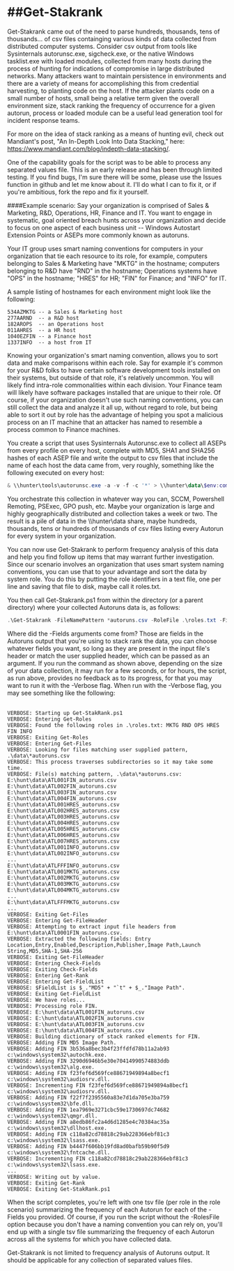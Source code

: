 ##Get-Stakrank
=============
Get-Stakrank came out of the need to parse hundreds, thousands, tens of thousands... of csv files containging various kinds of data collected from distributed computer systems. Consider csv output from tools like Sysinternals autorunsc.exe, sigcheck.exe, or the native Windows tasklist.exe with loaded modules, collected from many hosts during the process of hunting for indications of compromise in large distributed networks. Many attackers want to maintain persistence in environments and there are a variety of means for accomplishing this from credential harvesting, to planting code on the host. If the attacker plants code on a small number of hosts, small being a relative term given the overall environment size, stack ranking the frequency of occurrence for a given autorun, process or loaded module can be a useful lead generation tool for incident response teams.

For more on the idea of stack ranking as a means of hunting evil, check out Mandiant's post, "An In-Depth Look Into Data Stacking," here: https://www.mandiant.com/blog/indepth-data-stacking/.

One of the capability goals for the script was to be able to process any separated values file. This is an early release and has been through limited testing. If you find bugs, I'm sure there will be some, please use the Issues function in github and let me know about it. I'll do what I can to fix it, or if you're ambitious, fork the repo and fix it yourself.

####Example scenario:
Say your organization is comprised of Sales &amp; Marketing, R&amp;D, Operations, HR, Finance and IT. You want to engage in systematic, goal oriented breach hunts across your organization and decide to focus on one aspect of each business unit -- Windows Autostart Extension Points or ASEPs more commonly known as autoruns.

Your IT group uses smart naming conventions for computers in your organization that tie each resource to its role, for example, computers belonging to Sales &amp; Marketing have "MKTG" in the hostname; computers belonging to R&amp;D have "RND" in the hostname; Operations systems have "OPS" in the hostname; "HRES" for HR; "FIN" for Finance; and "INFO" for IT.

A sample listing of hostnames for each environment might look like the following:<br />
```
534AZMKTG -- a Sales & Marketing host
277AARND  -- a R&D host
182AROPS  -- an Operations host
011AHRES  -- a HR host
1040EZFIN -- a Finance host
1337INFO  -- a host from IT
```
Knowing your organization's smart naming convention, allows you to sort data and make comparisons within each role. Say for example it's common for your R&amp;D folks to have certain software development tools installed on their systems, but outside of that role, it's relatively uncommon. You will likely find intra-role commonalities within each division. Your Finance team will likely have software packages installed that are unique to their role. Of course, if your organization doesn't use such naming conventions, you can still collect the data and analyze it all up, without regard to role, but being able to sort it out by role has the advantage of helping you spot a malicious process on an IT machine that an attacker has named to resemble a process common to Finance machines.

You create a script that uses Sysinternals Autorunsc.exe to collect all ASEPs from every profile on every host, complete with MD5, SHA1 and SHA256 hashes of each ASEP file and write the output to csv files that include the name of each host the data came from, very roughly, something like the following executed on every host:<br />
```Powershell
& \\hunter\tools\autorunsc.exe -a -v -f -c '*' > \\hunter\data\$env:computername.autoruns.csv
```
You orchestrate this collection in whatever way you can, SCCM, Powershell Remoting, PSExec, GPO push, etc. Maybe your organization is large and highly geographically distributed and collection takes a week or two. The result is a pile of data in the \\\hunter\data share, maybe hundreds, thousands, tens or hundreds of thousands of csv files listing every Autorun for every system in your organization.

You can now use Get-Stakrank to perform frequency analysis of this data and help you find follow up items that may warrant further investigation. Since our scenario involves an organization that uses smart system naming conventions, you can use that to your advantage and sort the data by system role. You do this by putting the role identifiers in a text file, one per line and saving that file to disk, maybe call it roles.txt.

You then call Get-Stakrank.ps1 from within the directory (or a parent directory) where your collected Autoruns data is, as follows:<br />
```Powershell
.\Get-Stakrank -FileNamePattern *autoruns.csv -RoleFile .\roles.txt -Fields MD5, "Image Path"
```
Where did the -Fields arguments come from? Those are fields in the Autoruns output that you're using to stack rank the data, you can choose whatever fields you want, so long as they are present in the input file's header or match the user supplied header, which can be passed as an argument. If you run the command as shown above, depending on the size of your data collection, it may run for a few seconds, or for hours, the script, as run above, provides no feedback as to its progress, for that you may want to run it with the -Verbose flag. When run with the -Verbose flag, you may see something like the following:<br />
<br />
```
VERBOSE: Starting up Get-StakRank.ps1
VERBOSE: Entering Get-Roles
VERBOSE: Found the following roles in .\roles.txt: MKTG RND OPS HRES FIN INFO
VERBOSE: Exiting Get-Roles
VERBOSE: Entering Get-Files
VERBOSE: Looking for files matching user supplied pattern, .\data\*autoruns.csv
VERBOSE: This process traverses subdirectories so it may take some time.
VERBOSE: File(s) matching pattern, .\data\*autoruns.csv:
E:\hunt\data\ATL001FIN_autoruns.csv
E:\hunt\data\ATL002FIN_autoruns.csv
E:\hunt\data\ATL003FIN_autoruns.csv
E:\hunt\data\ATL004FIN_autoruns.csv
E:\hunt\data\ATL001HRES_autoruns.csv
E:\hunt\data\ATL002HRES_autoruns.csv
E:\hunt\data\ATL003HRES_autoruns.csv
E:\hunt\data\ATL004HRES_autoruns.csv
E:\hunt\data\ATL005HRES_autoruns.csv
E:\hunt\data\ATL006HRES_autoruns.csv
E:\hunt\data\ATL007HRES_autoruns.csv
E:\hunt\data\ATL001INFO_autoruns.csv
E:\hunt\data\ATL002INFO_autoruns.csv
...
E:\hunt\data\ATLFFFINFO_autoruns.csv
E:\hunt\data\ATL001MKTG_autoruns.csv
E:\hunt\data\ATL002MKTG_autoruns.csv
E:\hunt\data\ATL003MKTG_autoruns.csv
E:\hunt\data\ATL004MKTG_autoruns.csv
...
E:\hunt\data\ATLFFFMKTG_autoruns.csv
...
VERBOSE: Exiting Get-Files
VERBOSE: Entering Get-FileHeader
VERBOSE: Attempting to extract input file headers from E:\hunt\data\ATL0001FIN_autoruns.csv.
VERBOSE: Extracted the following fields: Entry Location,Entry,Enabled,Description,Publisher,Image Path,Launch String,MD5,SHA-1,SHA-256
VERBOSE: Exiting Get-FileHeader
VERBOSE: Entering Check-Fields
VERBOSE: Exiting Check-Fields
VERBOSE: Entering Get-Rank
VERBOSE: Entering Get-FieldList
VERBOSE: $FieldList is $_."MD5" + "`t" + $_."Image Path".
VERBOSE: Exiting Get-FieldList
VERBOSE: We have roles...
VERBOSE: Processing role FIN.
VERBOSE: E:\hunt\data\ATL001FIN_autoruns.csv
VERBOSE: E:\hunt\data\ATL002FIN_autoruns.csv
VERBOSE: E:\hunt\data\ATL003FIN_autoruns.csv
VERBOSE: E:\hunt\data\ATL004FIN_autoruns.csv
VERBOSE: Building dictionary of stack ranked elements for FIN.
VERBOSE: Adding FIN MD5 Image Path.
VERBOSE: Adding FIN 3b536a8bec3b4f23ffdfd78b11a2ab93 c:\windows\system32\autochk.exe.
VERBOSE: Adding FIN 3290d6946b5e30e70414990574883ddb c:\windows\system32\alg.exe.
VERBOSE: Adding FIN f23fef6d569fce88671949894a8becf1 c:\windows\system32\audiosrv.dll.
VERBOSE: Incrementing FIN f23fef6d569fce88671949894a8becf1 c:\windows\system32\audiosrv.dll.
VERBOSE: Adding FIN f22f7f2395560a83e7d1da705e3ba759 c:\windows\system32\bfe.dll.
VERBOSE: Adding FIN 1ea7969e3271cbc59e1730697dc74682 c:\windows\system32\qmgr.dll.
VERBOSE: Adding FIN a8edb86fc2a4d6d1285e4c70384ac35a c:\windows\system32\dllhost.exe.
VERBOSE: Adding FIN c118a82cd78818c29ab228366ebf81c3 c:\windows\system32\lsass.exe.
VERBOSE: Adding FIN b4447f606bb19fd8ad0bafb59b90f5d9 c:\windows\system32\fntcache.dll.
VERBOSE: Incrementing FIN c118a82cd78818c29ab228366ebf81c3 c:\windows\system32\lsass.exe.
...
VERBOSE: Writing out by value.
VERBOSE: Exiting Get-Rank
VERBOSE: Exiting Get-StakRank.ps1
```
When the script completes, you're left with one tsv file (per role in the role scenario) summarizing the frequency of each Autorun for each of the -Fields you provided. Of course, if you run the script without the -RolesFile option because you don't have a naming convention you can rely on, you'll end up with a single tsv file summarizing the frequency of each Autorun across all the systems for which you have collected data.

Get-Stakrank is not limited to frequency analysis of Autoruns output. It should be applicable for any collection of separated values files.
